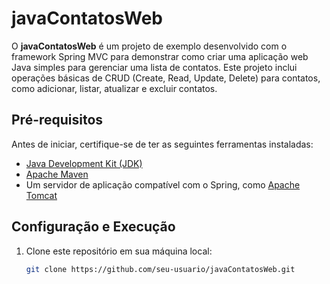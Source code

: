 # javaContatosWeb

O **javaContatosWeb** é um projeto de exemplo desenvolvido com o framework Spring MVC para demonstrar como criar uma aplicação web Java simples para gerenciar uma lista de contatos. Este projeto inclui operações básicas de CRUD (Create, Read, Update, Delete) para contatos, como adicionar, listar, atualizar e excluir contatos.

## Pré-requisitos

Antes de iniciar, certifique-se de ter as seguintes ferramentas instaladas:

- [Java Development Kit (JDK)](https://www.oracle.com/java/technologies/javase-downloads.html)
- [Apache Maven](https://maven.apache.org/)
- Um servidor de aplicação compatível com o Spring, como [Apache Tomcat](http://tomcat.apache.org/)

## Configuração e Execução

1. Clone este repositório em sua máquina local:

   ```bash
   git clone https://github.com/seu-usuario/javaContatosWeb.git